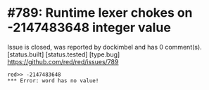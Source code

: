 
#789: Runtime lexer chokes on -2147483648 integer value
================================================================================
Issue is closed, was reported by dockimbel and has 0 comment(s).
[status.built] [status.tested] [type.bug]
<https://github.com/red/red/issues/789>

```
red>> -2147483648
*** Error: word has no value!
```



